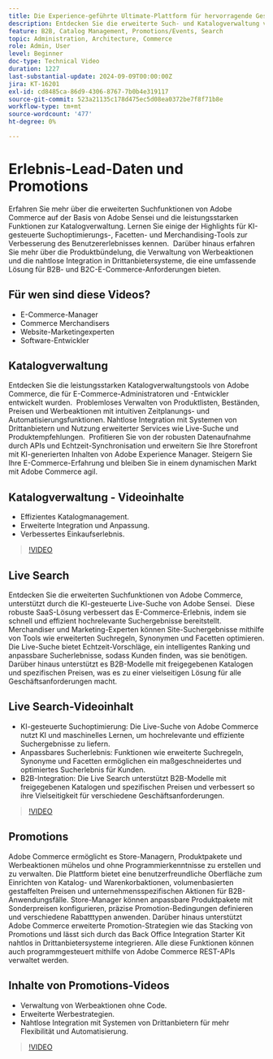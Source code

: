 ```yaml
---
title: Die Experience-geführte Ultimate-Plattform für hervorragende Geschäftsergebnisse
description: Entdecken Sie die erweiterte Such- und Katalogverwaltung von Adobe Commerce, die auf KI basiert, um die E-Commerce-Erlebnisse sowohl für B2B- als auch für B2C-Kunden zu optimieren.
feature: B2B, Catalog Management, Promotions/Events, Search
topic: Administration, Architecture, Commerce
role: Admin, User
level: Beginner
doc-type: Technical Video
duration: 1227
last-substantial-update: 2024-09-09T00:00:00Z
jira: KT-16201
exl-id: cd8485ca-86d9-4306-8767-7b0b4e319117
source-git-commit: 523a21135c178d475ec5d08ea0372be7f8f71b8e
workflow-type: tm+mt
source-wordcount: '477'
ht-degree: 0%

---
```


# Erlebnis-Lead-Daten und Promotions  

Erfahren Sie mehr über die erweiterten Suchfunktionen von Adobe Commerce auf der Basis von Adobe Sensei und die leistungsstarken Funktionen zur Katalogverwaltung. Lernen Sie einige der Highlights für KI-gesteuerte Suchoptimierungs-, Facetten- und Merchandising-Tools zur Verbesserung des Benutzererlebnisses kennen. &#x200B; Darüber hinaus erfahren Sie mehr über die Produktbündelung, die Verwaltung von Werbeaktionen und die nahtlose Integration in Drittanbietersysteme, die eine umfassende Lösung für B2B- und B2C-E-Commerce-Anforderungen bieten.

## Für wen sind diese Videos?

- E-Commerce-Manager
- Commerce Merchandisers
- Website-Marketingexperten
- Software-Entwickler

## Katalogverwaltung

Entdecken Sie die leistungsstarken Katalogverwaltungstools von Adobe Commerce, die für E-Commerce-Administratoren und -Entwickler entwickelt wurden. &#x200B; Problemloses Verwalten von Produktlisten, Beständen, Preisen und Werbeaktionen mit intuitiven Zeitplanungs- und Automatisierungsfunktionen. Nahtlose Integration mit Systemen von Drittanbietern und Nutzung erweiterter Services wie Live-Suche und Produktempfehlungen. &#x200B; Profitieren Sie von der robusten Datenaufnahme durch APIs und Echtzeit-Synchronisation und erweitern Sie Ihre Storefront mit KI-generierten Inhalten von Adobe Experience Manager. &#x200B; Steigern Sie Ihre E-Commerce-Erfahrung und bleiben Sie in einem dynamischen Markt mit Adobe Commerce agil.  

## Katalogverwaltung - Videoinhalte

- Effizientes Katalogmanagement.
- Erweiterte Integration und Anpassung.
- Verbessertes Einkaufserlebnis.

>[!VIDEO](https://video.tv.adobe.com/v/3434039?learn=on)

## Live Search

Entdecken Sie die erweiterten Suchfunktionen von Adobe Commerce, unterstützt durch die KI-gesteuerte Live-Suche von Adobe Sensei. &#x200B; Diese robuste SaaS-Lösung verbessert das E-Commerce-Erlebnis, indem sie schnell und effizient hochrelevante Suchergebnisse bereitstellt. &#x200B; Merchandiser und Marketing-Experten können Site-Suchergebnisse mithilfe von Tools wie erweiterten Suchregeln, Synonymen und Facetten optimieren. Die Live-Suche bietet Echtzeit-Vorschläge, ein intelligentes Ranking und anpassbare Sucherlebnisse, sodass Kunden finden, was sie benötigen. &#x200B; Darüber hinaus unterstützt es B2B-Modelle mit freigegebenen Katalogen und spezifischen Preisen, was es zu einer vielseitigen Lösung für alle Geschäftsanforderungen macht.

## Live Search-Videoinhalt

- KI-gesteuerte Suchoptimierung: Die Live-Suche von Adobe Commerce nutzt KI und maschinelles Lernen, um hochrelevante und effiziente Suchergebnisse zu liefern.
- Anpassbares Sucherlebnis: Funktionen wie erweiterte Suchregeln, Synonyme und Facetten ermöglichen ein maßgeschneidertes und optimiertes Sucherlebnis für Kunden.
- B2B-Integration: Die Live Search unterstützt B2B-Modelle mit freigegebenen Katalogen und spezifischen Preisen und verbessert so ihre Vielseitigkeit für verschiedene Geschäftsanforderungen.

>[!VIDEO](https://video.tv.adobe.com/v/3434040?learn=on)

## Promotions  

Adobe Commerce ermöglicht es Store-Managern, Produktpakete und Werbeaktionen mühelos und ohne Programmierkenntnisse zu erstellen und zu verwalten. Die Plattform bietet eine benutzerfreundliche Oberfläche zum Einrichten von Katalog- und Warenkorbaktionen, volumenbasierten gestaffelten Preisen und unternehmensspezifischen Aktionen für B2B-Anwendungsfälle. Store-Manager können anpassbare Produktpakete mit Sonderpreisen konfigurieren, präzise Promotion-Bedingungen definieren und verschiedene Rabatttypen anwenden. Darüber hinaus unterstützt Adobe Commerce erweiterte Promotion-Strategien wie das Stacking von Promotions und lässt sich durch das Back Office Integration Starter Kit nahtlos in Drittanbietersysteme integrieren. Alle diese Funktionen können auch programmgesteuert mithilfe von Adobe Commerce REST-APIs verwaltet werden.

## Inhalte von Promotions-Videos

- Verwaltung von Werbeaktionen ohne Code.
- Erweiterte Werbestrategien.
- Nahtlose Integration mit Systemen von Drittanbietern für mehr Flexibilität und Automatisierung.

>[!VIDEO](https://video.tv.adobe.com/v/3434041?learn=on)
>
